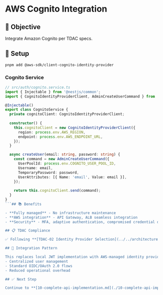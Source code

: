 # AWS Cognito Integration

## 🎯 Objective

Integrate Amazon Cognito per TDAC specs.

## 🔧 Setup

```bash
pnpm add @aws-sdk/client-cognito-identity-provider
```

### Cognito Service
```typescript
// src/auth/cognito.service.ts
import { Injectable } from '@nestjs/common';
import { CognitoIdentityProviderClient, AdminCreateUserCommand } from '@aws-sdk/client-cognito-identity-provider';

@Injectable()
export class CognitoService {
  private cognitoClient: CognitoIdentityProviderClient;
  
  constructor() {
    this.cognitoClient = new CognitoIdentityProviderClient({
      region: process.env.AWS_REGION,
      endpoint: process.env.AWS_ENDPOINT_URL,
    });
  }

  async createUser(email: string, password: string) {
    const command = new AdminCreateUserCommand({
      UserPoolId: process.env.COGNITO_USER_POOL_ID,
      Username: email,
      TemporaryPassword: password,
      UserAttributes: [{ Name: 'email', Value: email }],
    });
    
    return this.cognitoClient.send(command);
  }
}
```## 📚 Benefits

- **Fully managed** - No infrastructure maintenance
- **AWS integration** - API Gateway, ALB seamless integration
- **Security** - MFA, adaptive authentication, compromised credential detection

## 📋 TDAC Compliance

✅ Following **[TDAC-02 Identity Provider Selection](../../architecture/technology-decisions-aws-centeric%20(tdac)/02-identity-provider-selection.md)** - Amazon Cognito as primary IdP

## 🔧 Integration Pattern

This replaces local JWT implementation with AWS-managed identity provider for:
- Centralized user management
- Standard OIDC/OAuth 2.0 flows
- Reduced operational overhead

## ✅ Next Step

Continue to **[10-complete-api-implementation.md](./10-complete-api-implementation.md)**